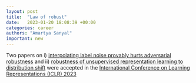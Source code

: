 ```yaml
---
layout: post
title:  "Law of robust"
date:   2023-01-20 18:08:39 +00:00
categories: career
authors: "Amartya Sanyal"
important: new
---
```

Two papers on  i) <a href="https://openreview.net/forum?id=0_TxFpAsEI"> interpolating label noise provably hurts adversarial
robustness</a> and  ii) <a href="https://openreview.net/forum?id=LiXDW7CF94J">
robustness of unsupervised representation learning
to distribution shift</a> were accepted in the <a
href="https://iclr.cc/">International
Conference on Learning Representations (ICLR) 2023</a> 